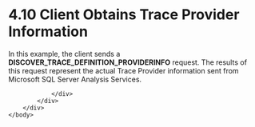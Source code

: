 <html dir="LTR" xmlns:mshelp="http://msdn.microsoft.com/mshelp" xmlns:ddue="http://ddue.schemas.microsoft.com/authoring/2003/5" xmlns:xlink="http://www.w3.org/1999/xlink" xmlns:tool="http://www.microsoft.com/tooltip">
    <head>
        <meta http-equiv="Content-Type" content="text/html; CHARSET=utf-8"></meta>
        <meta name="save" content="history"></meta>
        <title>4.10 Client Obtains Trace Provider Information</title>
        <xml>
            <mshelp:toctitle title="4.10 Client Obtains Trace Provider Information"></mshelp:toctitle>
            <mshelp:rltitle title="[MS-SSAS]: Client Obtains Trace Provider Information"></mshelp:rltitle>
            <mshelp:keyword index="A" term="82bb1d52-5c6d-4306-8ad8-9704f5b1b7fc"></mshelp:keyword>
            <mshelp:attr name="DCSext.ContentType" value="open specification"></mshelp:attr>
            <mshelp:attr name="AssetID" value="82bb1d52-5c6d-4306-8ad8-9704f5b1b7fc"></mshelp:attr>
            <mshelp:attr name="TopicType" value="kbRef"></mshelp:attr>
            <mshelp:attr name="DCSext.Title" value="[MS-SSAS]: Client Obtains Trace Provider Information" />
        </xml>
    </head>
    <body>
        <div id="header">
            <h1 class="heading">4.10 Client Obtains Trace Provider Information</h1>
        </div>
        <div id="mainSection">
            <div id="mainBody">
                <div id="allHistory" class="saveHistory"></div>
                <div id="sectionSection0" class="section" name="collapseableSection">
                    

<p>In this example, the client sends a <b>DISCOVER_TRACE_DEFINITION_PROVIDERINFO</b>
request. The results of this request represent the actual Trace Provider
information sent from Microsoft SQL Server Analysis Services.</p>


                </div>
            </div>
        </div>
    </body>
</html>
